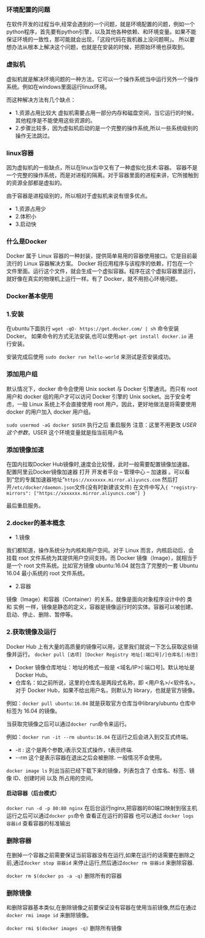 ### 环境配置的问题

在软件开发的过程当中,经常会遇到的一个问题，就是环境配置的问题，例如一个python程序，首先要有python引擎，以及其他各种依赖、和环境变量。如果不能保证环境的一致性，那可能就会出现，「这段代码在我机器上没问题啊」。
所以要想办法从根本上解决这个问题，也就是在安装的时候，把原始环境也获取到。

### 虚拟机

虚拟机就是解决环境问题的一种方法，它可以一个操作系统当中运行另外一个操作系统。例如在windows里面运行linux环境。

而这种解决方法有几个缺点：

* 1.资源占用比较大 虚拟机需要占用一部分内存和磁盘空间，当它运行的时候，其他程序是不能使用这些资源的。
* 2.步骤比较多，因为虚拟机启动的是一个完整的操作系统,所以一些系统级别的操作无法跳过。

### linux容器
因为虚拟机的一些缺点，所以在linux当中又有了一种虚拟化技术:容器。
容器不是一个完整的操作系统，而是对进程的隔离。对于容器里面的进程来讲，它所接触到的资源全部都是虚拟的。

由于容器是进程级别的，所以相对于虚拟机来说有很多优点。

* 1.资源占用少 
* 2.体积小
* 3.启动快  

### 什么是Docker
Docker 属于 Linux 容器的一种封装，提供简单易用的容器使用接口。它是目前最流行的 Linux 容器解决方案。
Docker 将应用程序与该程序的依赖，打包在一个文件里面。运行这个文件，就会生成一个虚拟容器。程序在这个虚拟容器里运行，就好像在真实的物理机上运行一样。有了 Docker，就不用担心环境问题。

### Docker基本使用

### 1.安装

在ubuntu下面执行 `wget -qO- https://get.docker.com/ | sh` 命令安装Docker。
如果命令的方式无法安装,也可以使用`apt-get install docker.io` 进行安装。


安装完成后使用 `sudo docker run hello-world` 来测试是否安装成功。

### 添加用户组
默认情况下，docker 命令会使用 Unix socket 与 Docker 引擎通讯。而只有 root 用户和 docker 组的用户才可以访问 Docker 引擎的 Unix socket。出于安全考虑，一般 Linux 系统上不会直接使用 root 用户。因此，更好地做法是将需要使用 docker 的用户加入 docker 用户组。

`sudo usermod -aG docker $USER`
执行之后 重启服务
注意：这里不用更改 $USER 这个参数，$USER 这个环境变量就是指当前用户名

### 添加镜像加速
在国内拉取Docker Hub镜像时,速度会比较慢，此时一般需要配置镜像加速器。
配置阿里云Docker镜像加速器
打开 开发者平台 – 管理中心 – 加速器 。可以看到"您的专属加速器地址"`https://xxxxxxx.mirror.aliyuncs.com`
然后打开`/etc/docker/daemon.json`文件(没有时新建该文件)
在文件中写入```{
  "registry-mirrors": ["https://xxxxxxx.mirror.aliyuncs.com"]
}```

最后重启服务。




### 2.docker的基本概念
* 1.镜像

我们都知道，操作系统分为内核和用户空间。对于 Linux 而言，内核启动后，会挂载 root 文件系统为其提供用户空间支持。而 Docker 镜像（Image），就相当于是一个 root 文件系统。比如官方镜像 ubuntu:16.04 就包含了完整的一套 Ubuntu 16.04 最小系统的 root 文件系统。

* 2.容器

镜像（Image）和容器（Container）的关系，就像是面向对象程序设计中的 类 和 实例 一样，镜像是静态的定义，容器是镜像运行时的实体。容器可以被创建、启动、停止、删除、暂停等。


### 2.获取镜像及运行

Docker Hub 上有大量的高质量的镜像可以用，这里我们就说一下怎么获取这些镜像并运行。
`docker pull [选项] [Docker Registry 地址[:端口号]/]仓库名[:标签]`

* Docker 镜像仓库地址：地址的格式一般是 <域名/IP>[:端口号]。默认地址是 Docker Hub。
* 仓库名：如之前所说，这里的仓库名是两段式名称，即 <用户名>/<软件名>。对于 Docker Hub，如果不给出用户名，则默认为 library，也就是官方镜像。

例如：`docker pull ubuntu:16.04`
就是获取官方仓库当中library/ubuntu 仓库中标签为 16.04 的镜像。

当获取完镜像之后可以通过`docker run`命令来运行。

例如：`docker run -it --rm ubuntu:16.04`
在运行之后会进入到交互式终端。
* -it : 这个是两个参数,i表示交互式操作，t表示终端.
* --rm 这个是表示容器在退出之后会被删除. 一般情况不会使用。


`docker image ls` 列出当前已经下载下来的镜像，列表包含了 仓库名、标签、镜像 ID、创建时间 以及 所占用的空间。

#### 启动容器（后台模式）

`docker run -d -p 80:80 nginx`  在后台运行nginx,把容器的80端口映射到宿主机
运行之后可以通过`docker ps`命令 查看正在运行的容器
也可以通过 `docker logs 容器id` 查看容器的标准输出

### 删除容器
在删掉一个容器之前需要保证当前容器没有在运行,如果在运行的话需要在删除之前,通过`docker stop 容器id` 来停止运行,然后通过`docker rm 容器id` 来删除容器.

`docker rm $(docker ps -a -q)` 删除所有的容器

### 删除镜像
和删除容器基本类似,在删除镜像之前要保证没有容器在使用当前镜像,然后在通过`docker rmi image id` 来删除镜像。

`docker rmi $(docker images -q)` 删除所有镜像













